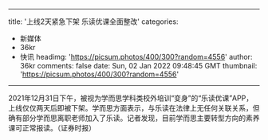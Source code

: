 
---
title: '上线2天紧急下架  乐读优课全面整改'
categories: 
 - 新媒体
 - 36kr
 - 快讯
headimg: 'https://picsum.photos/400/300?random=4556'
author: 36kr
comments: false
date: Sun, 02 Jan 2022 09:48:45 GMT
thumbnail: 'https://picsum.photos/400/300?random=4556'
---

<div>   
2021年12月31日下午，被视为学而思学科类校外培训“变身”的“乐读优课”APP，上线仅仅两天后即被下架。学而思方面表示，与乐读在法律上无任何关联关系，但确有部分学而思离职老师加入了乐读。记者发现，目前学而思主要转型方向的素养课可正常报读。（证券时报）  
</div>
            